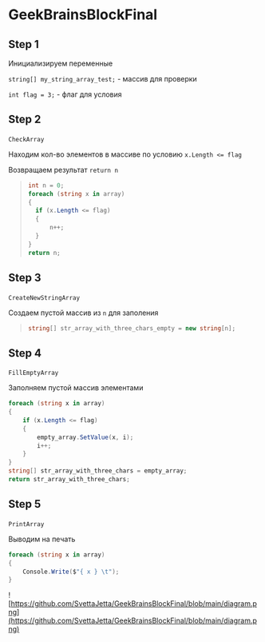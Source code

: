 # GeekBrainsBlockFinal


## Step 1

Инициализируем переменные

`string[] my_string_array_test;` - массив  для проверки

`int flag = 3;` - флаг для условия 

## Step 2

`CheckArray`

Находим кол-во элементов в массиве по условию  `x.Length <= flag`

Возвращаем результат `return n`

> ```c#
> int n = 0;
> foreach (string x in array)
> {
> 	if (x.Length <= flag)
> 	{
> 		n++;
> 	}
> }
> return n;
> ```

## Step 3

`CreateNewStringArray`

Создаем пустой массив  из `n`  для заполения

> ```c#
> string[] str_array_with_three_chars_empty = new string[n];
> ```

## Step  4

`FillEmptyArray`

Заполняем пустой массив элементами

```c#
foreach (string x in array)
{
	if (x.Length <= flag)
	{
		empty_array.SetValue(x, i);
		i++;
	}
}
string[] str_array_with_three_chars = empty_array;
return str_array_with_three_chars;
```

## Step 5 

`PrintArray`

Выводим на печать

```c#
foreach (string x in array)
{
	Console.Write($"{ x } \t");
}
```

![https://github.com/SvettaJetta/GeekBrainsBlockFinal/blob/main/diagram.png](https://github.com/SvettaJetta/GeekBrainsBlockFinal/blob/main/diagram.png)

